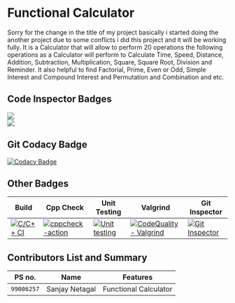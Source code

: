 # Functional Calculator
Sorry for the change in the title of my project basically i started doing the another project due to some conflicts i did this project and it will be working fully. It is a Calculator that will allow to perform 20 operations the following operations as a Calculator will perform to Calculate Time, Speed, Distance, Addition, Subtraction, Multiplication, Square, Square Root, Division and Reminder.
It also helpful to find Factorial, Prime, Even or Odd, Simple Interest and Compound Interest and Permutation and Combination and etc.

## Code Inspector Badges

![](https://www.code-inspector.com/project/28007/score/svg)<br />![](https://www.code-inspector.com/project/28007/status/svg)

## Git Codacy Badge

[![Codacy Badge](https://app.codacy.com/project/badge/Grade/e296dd66515c4a228c2832fa892bc084)](https://www.codacy.com/gh/sanjaynetagal/STEPin_Bank_Management_System/dashboard?utm_source=github.com&amp;utm_medium=referral&amp;utm_content=sanjaynetagal/STEPin_Bank_Management_System&amp;utm_campaign=Badge_Grade)

## Other Badges

| Build | Cpp Check | Unit Testing | Valgrind | Git Inspector  |
| ----------- | ----------- |------------|--------|--------|
| [![C/C++ CI](https://github.com/sanjaynetagal/STEPin_Bank_Management_System/actions/workflows/Build.yml/badge.svg)](https://github.com/sanjaynetagal/STEPin_Bank_Management_System/actions/workflows/Build.yml)| [![cppcheck-action](https://github.com/sanjaynetagal/STEPin_Bank_Management_System/actions/workflows/cppcheck.yml/badge.svg)](https://github.com/sanjaynetagal/STEPin_Bank_Management_System/actions/workflows/cppcheck.yml) | [![Unit testing](https://github.com/sanjaynetagal/STEPin_Bank_Management_System/actions/workflows/Unit-Test.yml/badge.svg)](https://github.com/sanjaynetagal/STEPin_Bank_Management_System/actions/workflows/Unit-Test.yml) | [![CodeQuality - Valgrind](https://github.com/sanjaynetagal/STEPin_Bank_Management_System/actions/workflows/Valgrind.yml/badge.svg)](https://github.com/sanjaynetagal/STEPin_Bank_Management_System/actions/workflows/Valgrind.yml) | [![Git Inspector](https://github.com/sanjaynetagal/STEPin_Bank_Management_System/actions/workflows/Git-Inspector.yml/badge.svg)](https://github.com/sanjaynetagal/STEPin_Bank_Management_System/actions/workflows/Git-Inspector.yml) |


## Contributors List and Summary
|PS no. |  Name   |    Features    |
|-------|---------|----------------|
| `99006257` | Sanjay Netagal | Functional Calculator |  
